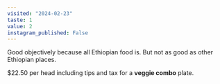 ```yaml
---
visited: "2024-02-23"
taste: 1
value: 2
instagram_published: False
---
```


Good objectively because all Ethiopian food is. But not as good as other Ethiopian places.

$22.50 per head including tips and tax for a **veggie combo** plate.
